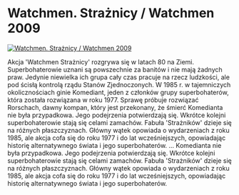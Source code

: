 Watchmen. Strażnicy / Watchmen 2009 
=============
[![Watchmen. Strażnicy / Watchmen 2009 ](http://vidos.pl/images/player.gif)](http://vidos.pl/watchmen-straznicy-watchmen-2009)

 Akcja 'Watchmen Strażnicy' rozgrywa się w latach 80 na Ziemi. Superbohaterowie uznani są powszechnie za banitów i nie mają żadnych praw. Jedynie niewielka ich grupa cały czas pracuje na rzecz ludzkości, ale pod ścisłą kontrolą rządu Stanów Zjednoczonych. W 1985 r. w tajemniczych okolicznościach ginie Komediant, jeden z członków grupy superbohaterów, która została rozwiązana w roku 1977. Sprawę próbuje rozwiązać Rorschach, dawny kompan, który jest przekonany, że śmierć Komedianta nie była przypadkowa. Jego podejrzenia potwierdzają się. Wkrótce kolejni superbohaterowie stają się celami zamachów. Fabuła 'Strażników' dzieje się na różnych płaszczyznach. Główny wątek opowiada o wydarzeniach z roku 1985, ale akcja cofa się do roku 1977 i do lat wcześniejszych, opowiadając historię alternatywnego świata i jego superbohaterów.  ... Komedianta nie była przypadkowa. Jego podejrzenia potwierdzają się. Wkrótce kolejni superbohaterowie stają się celami zamachów. Fabuła 'Strażników' dzieje się na różnych płaszczyznach. Główny wątek opowiada o wydarzeniach z roku 1985, ale akcja cofa się do roku 1977 i do lat wcześniejszych, opowiadając historię alternatywnego świata i jego superbohaterów.
